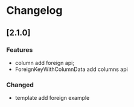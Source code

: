 # Changelog

## [2.1.0]
###  Features
- column add foreign api; 
- ForeignKeyWithColumnData add columns api
### Changed
- template add foreign example